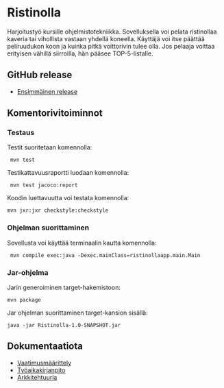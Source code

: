 # Ristinolla

Harjoitustyö kursille ohjelmistotekniikka. Sovelluksella voi pelata ristinollaa kaveria tai vihollista vastaan yhdellä koneella. Käyttäjä voi itse päättää peliruudukon koon ja kuinka pitkä voittorivin tulee olla. Jos pelaaja voittaa erityisen vähillä siirroilla, hän pääsee TOP-5-listalle.

## GitHub release

* [Ensimmäinen release](https://github.com/elmanevala/ot-harjoitustyo/releases/tag/viikko5)

## Komentorivitoiminnot

### Testaus

 Testit suoritetaan komennolla:
 ```
  mvn test
 ```

 Testikattavuusraportti luodaan komennolla:
 ```
  mvn test jacoco:report
 ```

 Koodin luettavuutta voi testata komennolla:
 ```
 mvn jxr:jxr checkstyle:checkstyle
 ```

### Ohjelman suorittaminen

 Sovellusta voi käyttää terminaalin kautta komennolla:
 ```
  mvn compile exec:java -Dexec.mainClass=ristinollaapp.main.Main
 ``` 

### Jar-ohjelma

 Jarin generoiminen target-hakemistoon:
 ```
 mvn package
 ```

 Jar ohjelman suorittaminen target-kansion sisällä:
 ```
 java -jar Ristinolla-1.0-SNAPSHOT.jar
 ```

## Dokumentaatiota

* [Vaatimusmäärittely](https://github.com/elmanevala/ot-harjoitustyo/blob/master/dokumentaatio/vaatimusmaarittely.md)
* [Työaikakirjanpito](https://github.com/elmanevala/ot-harjoitustyo/blob/master/dokumentaatio/tyoaikakirjanpito.md)
* [Arkkitehtuuria](https://github.com/elmanevala/ot-harjoitustyo/blob/master/dokumentaatio/arkkitehtuuri.md)
